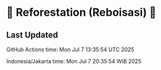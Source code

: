 
# 🌳 Reforestation (Reboisasi) 🌲

## Last Updated

GitHub Actions time: Mon Jul  7 13:35:54 UTC 2025

Indonesia/Jakarta time: Mon Jul  7 20:35:54 WIB 2025
